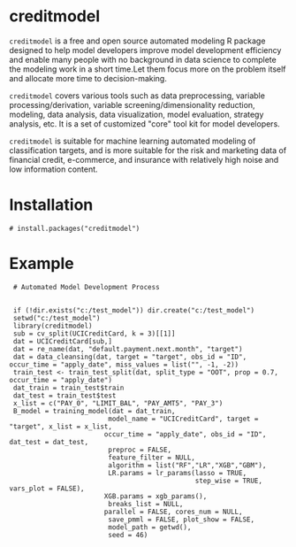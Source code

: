 # creditmodel

`creditmodel` is a free and open source automated modeling R package designed to help model developers improve model development efficiency and enable many people with no background in data science to complete the modeling work in a short time.Let them focus more on the problem itself and allocate more time to decision-making.

`creditmodel` covers various tools such as data preprocessing, variable processing/derivation, variable screening/dimensionality reduction, modeling, data analysis, data visualization, model evaluation, strategy analysis, etc. It is a set of customized "core" tool kit for model developers.

`creditmodel` is suitable for machine learning automated modeling of classification targets, and is more suitable for the risk and marketing data of financial credit, e-commerce, and insurance with relatively high noise and low information content.

# Installation
```
# install.packages("creditmodel")
```
# Example
```
 # Automated Model Development Process


 if (!dir.exists("c:/test_model")) dir.create("c:/test_model")
 setwd("c:/test_model")
 library(creditmodel)
 sub = cv_split(UCICreditCard, k = 3)[[1]]
 dat = UCICreditCard[sub,]
 dat = re_name(dat, "default.payment.next.month", "target")
 dat = data_cleansing(dat, target = "target", obs_id = "ID", occur_time = "apply_date", miss_values = list("", -1, -2))
 train_test <- train_test_split(dat, split_type = "OOT", prop = 0.7, occur_time = "apply_date")
 dat_train = train_test$train
 dat_test = train_test$test
 x_list = c("PAY_0", "LIMIT_BAL", "PAY_AMT5", "PAY_3")
 B_model = training_model(dat = dat_train,
                         model_name = "UCICreditCard", target = "target", x_list = x_list,
                        occur_time = "apply_date", obs_id = "ID", dat_test = dat_test,
                         preproc = FALSE,
                         feature_filter = NULL,
                         algorithm = list("RF","LR","XGB","GBM"),
                         LR.params = lr_params(lasso = TRUE,
                                               step_wise = TRUE, vars_plot = FALSE),
                        XGB.params = xgb_params(),
                         breaks_list = NULL,
                        parallel = FALSE, cores_num = NULL,
                         save_pmml = FALSE, plot_show = FALSE,
                         model_path = getwd(),
                         seed = 46)
```
